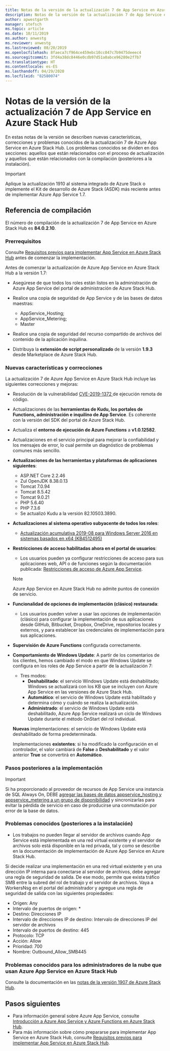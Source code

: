 ```yaml
---
title: Notas de la versión de la actualización 7 de App Service en Azure Stack Hub
description: Notas de la versión de la actualización 7 de App Service en Azure Stack Hub, incluidas las nuevas características, correcciones y problemas conocidos.
author: apwestgarth
manager: stefsch
ms.topic: article
ms.date: 10/11/2019
ms.author: anwestg
ms.reviewer: anwestg
ms.lastreviewed: 08/20/2019
ms.openlocfilehash: 8faeca7cf964ce459ebc10cc047c7b9475deeec4
ms.sourcegitcommit: 3fd4a38dc8446e0cdb97d51a0abce96280e2f7b7
ms.translationtype: HT
ms.contentlocale: es-ES
ms.lasthandoff: 04/29/2020
ms.locfileid: "82580074"
---
```

# <a name="app-service-on-azure-stack-hub-update-7-release-notes"></a>Notas de la versión de la actualización 7 de App Service en Azure Stack Hub

En estas notas de la versión se describen nuevas características, correcciones y problemas conocidos de la actualización 7 de Azure App Service en Azure Stack Hub. Los problemas conocidos se dividen en dos secciones: aquellos que están relacionados con el proceso de actualización y aquellos que están relacionados con la compilación (posteriores a la instalación).

> [!IMPORTANT]
> Aplique la actualización 1910 al sistema integrado de Azure Stack o implemente el Kit de desarrollo de Azure Stack (ASDK) más reciente antes de implementar Azure App Service 1.7.

## <a name="build-reference"></a>Referencia de compilación

El número de compilación de la actualización 7 de App Service en Azure Stack Hub es **84.0.2.10**.

### <a name="prerequisites"></a>Prerrequisitos

Consulte [Requisitos previos para implementar App Service en Azure Stack Hub](azure-stack-app-service-before-you-get-started.md) antes de comenzar la implementación.

Antes de comenzar la actualización de Azure App Service en Azure Stack Hub a la versión 1.7:

- Asegúrese de que todos los roles están listos en la administración de Azure App Service del portal de administración de Azure Stack Hub.

- Realice una copia de seguridad de App Service y de las bases de datos maestras:
  - AppService_Hosting;
  - AppService_Metering;
  - Master

- Realice una copia de seguridad del recurso compartido de archivos del contenido de la aplicación inquilina.

- Distribuya la **extensión de script personalizado** de la versión **1.9.3** desde Marketplace de Azure Stack Hub.

### <a name="new-features-and-fixes"></a>Nuevas características y correcciones

La actualización 7 de Azure App Service en Azure Stack Hub incluye las siguientes correcciones y mejoras:

- Resolución de la vulnerabilidad [CVE-2019-1372 ](https://portal.msrc.microsoft.com/en-US/security-guidance/advisory/CVE-2019-1372) de ejecución remota de código.

- Actualizaciones de las **herramientas de Kudu, los portales de Functions, administración e inquilino de App Service**. Es coherente con la versión del SDK del portal de Azure Stack Hub.

- Actualiza el **entorno de ejecución de Azure Functions** a **v1.0.12582**.

- Actualizaciones en el servicio principal para mejorar la confiabilidad y los mensajes de error, lo cual permite un diagnóstico de problemas comunes más sencillo.

- **Actualizaciones de las herramientas y plataformas de aplicaciones siguientes**:

  - ASP.NET Core 2.2.46
  - Zul OpenJDK 8.38.0.13
  - Tomcat 7.0.94
  - Tomcat 8.5.42
  - Tomcat 9.0.21
  - PHP 5.6.40
  - PHP 7.3.6
  - Se actualizó Kudu a la versión 82.10503.3890.

- **Actualizaciones al sistema operativo subyacente de todos los roles**:
  - [Actualización acumulativa 2019-08 para Windows Server 2016 en sistemas basados en x64 (KB4512495)](https://support.microsoft.com/help/4512495)

- **Restricciones de acceso habilitadas ahora en el portal de usuarios**:
  - Los usuarios pueden ya configurar restricciones de acceso para sus aplicaciones web, API o de funciones según la documentación publicada: [Restricciones de acceso de Azure App Service](https://docs.microsoft.com/azure/app-service/app-service-ip-restrictions).
  
  > [!NOTE]
  > Azure App Service en Azure Stack Hub no admite puntos de conexión de servicio.

- **Funcionalidad de opciones de implementación (clásico) restaurada**:
  - Los usuarios pueden volver a usar las opciones de implementación (clásico) para configurar la implementación de sus aplicaciones desde GitHub, Bitbucket, Dropbox, OneDrive, repositorios locales y externos, y para establecer las credenciales de implementación para sus aplicaciones.

- **Supervisión de Azure Functions** configurada correctamente.

- **Comportamiento de Windows Update**: A partir de los comentarios de los clientes, hemos cambiado el modo en que Windows Update se configura en los roles de App Service a partir de la actualización 7:
  - Tres modos:
    - **Deshabilitado**: el servicio Windows Update está deshabilitado; Windows se actualizará con los KB que se incluyen con Azure App Service en las versiones de Azure Stack Hub.
    - **Automático**: el servicio de Windows Update está habilitado y determina cómo y cuándo se realiza la actualización.
    - **Administrado**: el servicio de Windows Update está deshabilitado, Azure App Service realizará un ciclo de Windows Update durante el método OnStart del rol individual.

  **Nuevas** implementaciones: el servicio de Windows Update está deshabilitado de forma predeterminada.

  Implementaciones **existentes**: si ha modificado la configuración en el controlador, el valor cambiará de **False** a **Deshabilitado** y el valor anterior **True** se convertirá en **Automático**.

### <a name="post-deployment-steps"></a>Pasos posteriores a la implementación

> [!IMPORTANT]
> Si ha proporcionado al proveedor de recursos de App Service una instancia de SQL Always On, DEBE [agregar las bases de datos appservice_hosting y appservice_metering a un grupo de disponibilidad](https://docs.microsoft.com/sql/database-engine/availability-groups/windows/availability-group-add-a-database) y sincronizarlas para evitar la pérdida de servicio en caso de producirse una conmutación por error de la base de datos.

### <a name="known-issues-post-installation"></a>Problemas conocidos (posteriores a la instalación)

- Los trabajos no pueden llegar al servidor de archivos cuando App Service está implementada en una red virtual existente y el servidor de archivos solo está disponible en la red privada, tal y como se describe en la documentación de implementación de Azure App Service en Azure Stack Hub.

Si decide realizar una implementación en una red virtual existente y en una dirección IP interna para conectarse al servidor de archivos, debe agregar una regla de seguridad de salida. De ese modo, permite que exista tráfico SMB entre la subred del rol de trabajo y el servidor de archivos. Vaya a WorkersNsg en el portal del administrador y agregue una regla de seguridad de salida con las siguientes propiedades:

* Origen: Any
* Intervalo de puertos de origen: *
* Destino: Direcciones IP
* Intervalo de direcciones IP de destino: Intervalo de direcciones IP del servidor de archivos
* Intervalo de puertos de destino: 445
* Protocolo: TCP
* Acción: Allow
* Prioridad: 700
* Nombre: Outbound_Allow_SMB445

### <a name="known-issues-for-cloud-admins-operating-azure-app-service-on-azure-stack-hub"></a>Problemas conocidos para los administradores de la nube que usan Azure App Service en Azure Stack Hub

Consulte la documentación en las [notas de la versión 1907 de Azure Stack Hub](azure-stack-release-notes-1907.md).

## <a name="next-steps"></a>Pasos siguientes

- Para información general sobre Azure App Service, consulte [Introducción a Azure App Service y Azure Functions en Azure Stack Hub](azure-stack-app-service-overview.md).
- Para más información sobre cómo prepararse para implementar App Service en Azure Stack Hub, consulte [Requisitos previos para implementar App Service en Azure Stack Hub](azure-stack-app-service-before-you-get-started.md).
